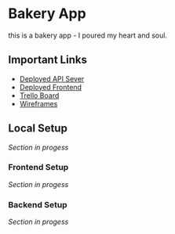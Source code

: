 # Bakery App

this is a bakery app - I poured my heart and soul.

## Important Links

- [Deployed API Sever](https://warm-sierra-73678.herokuapp.com/)
- [Deployed Frontend](https://bonifaciobakery.netlify.app/)
- [Trello Board](https://trello.com/b/P34RvuLT/app-planning)
- [Wireframes](https://wireframe.cc/nPmBk6)

## Local Setup

*Section in progess*

### Frontend Setup

*Section in progess*

### Backend Setup

*Section in progess*